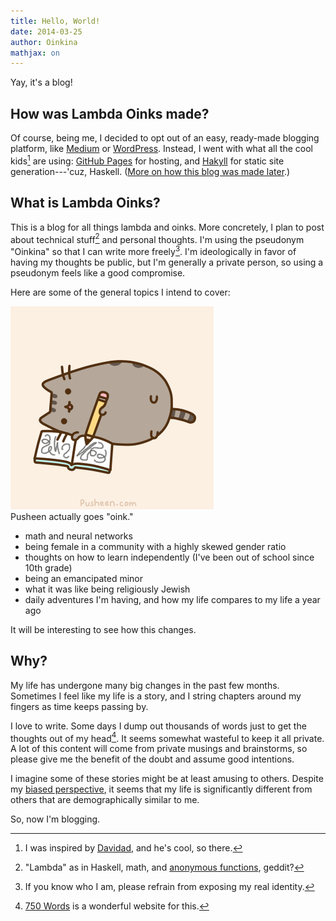 ```yaml
---
title: Hello, World!
date: 2014-03-25
author: Oinkina
mathjax: on
---
```


Yay, it's a blog!

How was Lambda Oinks made?
------
Of course, being me, I decided to opt out of an easy, ready-made blogging platform, like [Medium] or [WordPress]. Instead, I went with what all the cool kids[^1] are using: [GitHub Pages] for hosting, and [Hakyll] for static site generation---'cuz, Haskell. ([More on how this blog was made later].)

[^1]: I was inspired by [Davidad], and he's cool, so there.

[Medium]:https://medium.com/
[WordPress]:http://wordpress.org/
[GitHub Pages]:http://pages.github.com/
[Hakyll]:http://jaspervdj.be/hakyll/
[More on how this blog was made later]:http://oinkina.github.io/posts/2014-03-25-creating-lambda-oinks.html
[Davidad]:http://davidad.github.io/

<!--more-->

What is Lambda Oinks?
------

This is a blog for all things lambda and oinks. More concretely, I plan to post about technical stuff[^2] and personal thoughts. I'm using the pseudonym "Oinkina" so that I can write more freely[^3]. I'm ideologically in favor of having my thoughts be public, but I'm generally a private person, so using a pseudonym feels like a good compromise. 

[^2]: "Lambda" as in Haskell, math, and <a href="http://en.wikipedia.org/wiki/Anonymous_function">anonymous functions</a>, geddit? 
[^3]: If you know who I am, please refrain from exposing my real identity.

Here are some of the general topics I intend to cover: 
<div class="floatrightimgcontainer">
<img src="/posts/2014-03-25-hello-world/writing.gif" alt="Pusheen writing" style="">
<div class="caption">Pusheen actually goes "oink."</div>
</div>
<div class="spaceafterimg"></div>

* math and neural networks
* being female in a community with a highly skewed gender ratio
* thoughts on how to learn independently (I've been out of school since 10th grade)
* being an emancipated minor
* what it was like being religiously Jewish
* daily adventures I'm having, and how my life compares to my life a year ago

It will be interesting to see how this changes.

Why?
-----

My life has undergone many big changes in the past few months. Sometimes I feel like my life is a story, and I string chapters around my fingers as time keeps passing by.

I love to write. Some days I dump out thousands of words just to get the thoughts out of my head[^4]. It seems somewhat wasteful to keep it all private. A lot of this content will come from private musings and brainstorms, so please give me the benefit of the doubt and assume good intentions.

[^4]: <a href="http://750words.com/">750 Words</a> is a wonderful website for this.

I imagine some of these stories might be at least amusing to others. Despite my [biased perspective], it seems that my life is significantly different from others that are demographically similar to me.

[biased perspective]:http://en.wikipedia.org/wiki/Confirmation_bias 

So, now I'm blogging.